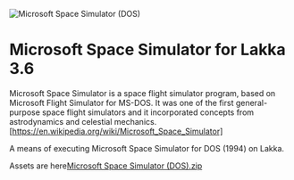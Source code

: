![Microsoft Space Simulator (DOS)](https://user-images.githubusercontent.com/19812221/144180028-c9cd8863-22bf-4e2f-96d2-0f56a94e68f9.png)

# Microsoft Space Simulator for Lakka 3.6

Microsoft Space Simulator is a space flight simulator program, based on Microsoft Flight Simulator for MS-DOS. It was one of the first general-purpose space flight simulators and it incorporated concepts from astrodynamics and celestial mechanics.
[https://en.wikipedia.org/wiki/Microsoft_Space_Simulator]

A means of executing Microsoft Space Simulator for DOS (1994) on Lakka.

Assets are here[Microsoft Space Simulator (DOS).zip](https://github.com/ashley-au/Microsoft-Space-Simulator-for-Lakka-3.6/files/7631234/Microsoft.Space.Simulator.DOS.zip)
